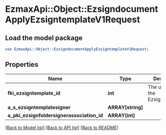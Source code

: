 # EzmaxApi::Object::EzsigndocumentApplyEzsigntemplateV1Request

## Load the model package
```perl
use EzmaxApi::Object::EzsigndocumentApplyEzsigntemplateV1Request;
```

## Properties
Name | Type | Description | Notes
------------ | ------------- | ------------- | -------------
**fki_ezsigntemplate_id** | **int** | The unique ID of the Ezsigndocument | 
**a_s_ezsigntemplatesigner** | **ARRAY[string]** |  | 
**a_pki_ezsignfoldersignerassociation_id** | **ARRAY[int]** |  | 

[[Back to Model list]](../README.md#documentation-for-models) [[Back to API list]](../README.md#documentation-for-api-endpoints) [[Back to README]](../README.md)


